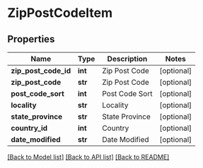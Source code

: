 # ZipPostCodeItem

## Properties
Name | Type | Description | Notes
------------ | ------------- | ------------- | -------------
**zip_post_code_id** | **int** | Zip Post Code | [optional] 
**zip_post_code** | **str** | Zip Post Code | [optional] 
**post_code_sort** | **int** | Post Code Sort | [optional] 
**locality** | **str** | Locality | [optional] 
**state_province** | **str** | State Province | [optional] 
**country_id** | **int** | Country | [optional] 
**date_modified** | **str** | Date Modified | [optional] 

[[Back to Model list]](../README.md#documentation-for-models) [[Back to API list]](../README.md#documentation-for-api-endpoints) [[Back to README]](../README.md)


